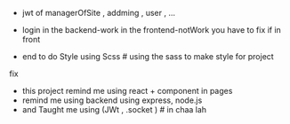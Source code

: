 - jwt of managerOfSite , addming , user , ...  
- login in the backend-work    in the frontend-notWork you have to fix if in front


- end to do Style using Scss # using the sass to make style for project

fix

- this project remind me using react + component in pages
- remind me using backend using express, node.js
- and Taught me using (JWt , .socket ) # in chaa lah

